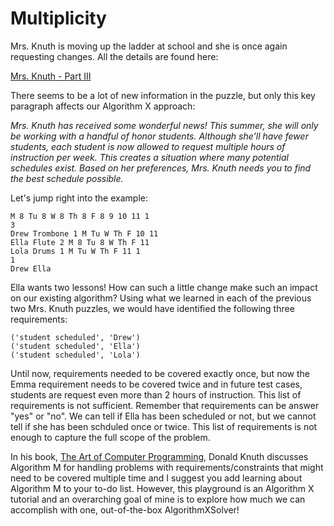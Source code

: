# Multiplicity

Mrs. Knuth is moving up the ladder at school and she is once again requesting changes. All the details are found here:

[Mrs. Knuth - Part III](https://www.codingame.com/contribute/view/959460130d2f9792d933f75838edb639a6dae)

There seems to be a lot of new information in the puzzle, but only this key paragraph affects our Algorithm X approach:

_Mrs. Knuth has received some wonderful news! This summer, she will only be working with a handful of honor students. Although she'll have fewer students, each student is now allowed to request multiple hours of instruction per week. This creates a situation where many potential schedules exist. Based on her preferences, Mrs. Knuth needs you to find the best schedule possible._

Let's jump right into the example:

```
M 8 Tu 8 W 8 Th 8 F 8 9 10 11 1
3
Drew Trombone 1 M Tu W Th F 10 11
Ella Flute 2 M 8 Tu 8 W Th F 11
Lola Drums 1 M Tu W Th F 11 1
1
Drew Ella
```

Ella wants two lessons! How can such a little change make such an impact on our existing algorithm? Using what we learned in each of the previous two Mrs. Knuth puzzles, we would have identified the following three requirements:

```text
('student scheduled', 'Drew')
('student scheduled', 'Ella')
('student scheduled', 'Lola')
```

Until now, requirements needed to be covered exactly once, but now the Emma requirement needs to be covered twice and in future test cases, students are request even more than 2 hours of instruction. This list of requirements is not sufficient. Remember that requirements can be answer "yes" or "no". We can tell if Ella has been scheduled or not, but we cannot tell if she has been schduled once or twice. This list of requirements is not enough to capture the full scope of the problem.

In his book, [The Art of Computer Programming](https://www-cs-faculty.stanford.edu/~knuth/taocp.html), Donald Knuth discusses Algorithm M for handling problems with requirements/constraints that might need to be covered multiple time and I suggest you add learning about Algorithm M to your to-do list. However, this playground is an Algorithm X tutorial and an overarching goal of mine is to explore how much we can accomplish with one, out-of-the-box AlgorithmXSolver!
